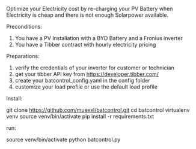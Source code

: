 Optimize your Electricity cost by re-charging your PV Battery when Electricity is cheap and there is not enough Solarpower available.

Preconditions: 

1. You have a PV Installation with a BYD Battery and a Fronius inverter
2. You have a Tibber contract with hourly electricity pricing

Preparations:

1. verify the credentials of your inverter for customer or technician
2. get your tibber API key from https://developer.tibber.com/
3. create your batcontrol_config.yaml in the config folder
4. customize your load profile or use the default load profile

Install:

git clone https://github.com/muexxl/batcontrol.git
cd batcontrol
virtualenv venv
source venv/bin/activate
pip install -r requirements.txt

run:

source venv/bin/activate
python batcontrol.py
